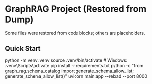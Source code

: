 # GraphRAG Project (Restored from Dump)
Some files were restored from code blocks; others are placeholders.

## Quick Start
python -m venv .venv
source .venv/bin/activate  # Windows: .venv\Scripts\activate
pip install -r requirements.txt
python -c "from graph_rag.schema_catalog import generate_schema_allow_list; generate_schema_allow_list()"
uvicorn main:app --reload --port 8000
